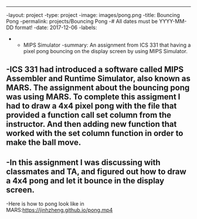 ----
-layout: project
-type: project
-image: images/pong.png
-title: Bouncing Pong
-permalink: projects/Bouncing Pong
-# All dates must be YYYY-MM-DD format!
-date: 2017-12-06
-labels:
-  - MIPS Simulator
-summary: An assignment from ICS 331 that having a pixel pong bouncing on the display screen by using MIPS Simulator.


-ICS 331 had introduced a software called MIPS Assembler and Runtime Simulator, also known as MARS. The assignment about the bouncing pong was using MARS. To complete this assigment I had to draw a 4x4 pixel pong with the file that provided a function call set column from the instructor. And then adding new function that worked with the set column function in order to make the ball move.   
-
-In this assignment I was discussing with classmates and TA, and figured out how to draw a 4x4 pong and let it bounce in the display screen. 
-
-Here is how to pong look like in MARS:https://jinhzheng.github.io/pong.mp4

